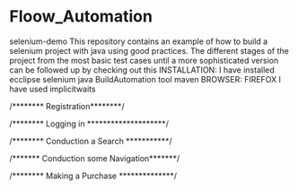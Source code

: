 # Floow_Automation
selenium-demo
This repository contains an example of how to build a selenium project with java using good practices. The different stages of the project from the most basic test cases until a more sophisticated version can be followed up by checking out this
INSTALLATION:
        I have installed ecclipse 
        selenium
        java
BuildAutomation tool
           maven
 BROWSER:
       FIREFOX
  I have used implicitwaits
  
  /******** Registration********/
  
  
  /******** Logging in ********************/
  
  /******** Conduction a Search ***********/
  
  /******* Conduction some Navigation*******/
  
  /******** Making a Purchase **************/

